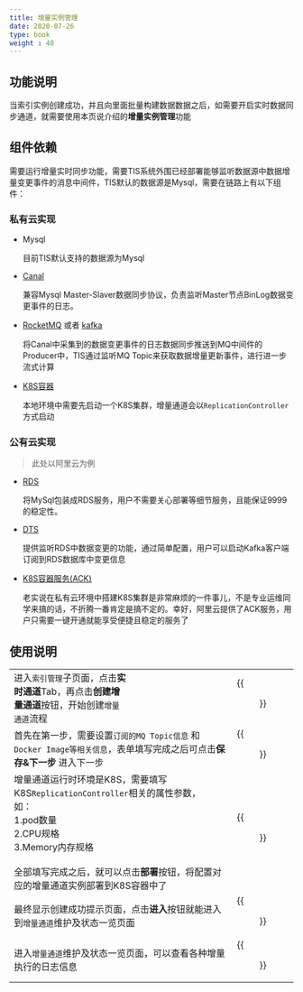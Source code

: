 ```yaml
---
title: 增量实例管理
date: 2020-07-26
type: book
weight : 40
---
```


## 功能说明

当索引实例创建成功，并且向里面批量构建数据数据之后，如需要开启实时数据同步通道，就需要使用本页说介绍的**增量实例管理**功能

## 组件依赖

需要运行增量实时同步功能，需要TIS系统外围已经部署能够监听数据源中数据增量变更事件的消息中间件，TIS默认的数据源是Mysql，需要在链路上有以下组件：

### 私有云实现

- Mysql

  目前TIS默认支持的数据源为Mysql

- [Canal](https://github.com/alibaba/canal)
  
  兼容Mysql Master-Slaver数据同步协议，负责监听Master节点BinLog数据变更事件的日志。

- [RocketMQ](http://rocketmq.apache.org/) 或者 [kafka](http://kafka.apache.org/)
  
  将Canal中采集到的数据变更事件的日志数据同步推送到MQ中间件的Producer中，TIS通过监听MQ Topic来获取数据增量更新事件，进行进一步流式计算
  
- [K8S容器](https://kubernetes.io/)
  
  本地环境中需要先启动一个K8S集群，增量通道会以`ReplicationController`方式启动
  
### 公有云实现

> 此处以阿里云为例

- [RDS](https://www.aliyun.com/product/rds/mysql?utm_content=se_1006691622)
  
  将MySql包装成RDS服务，用户不需要关心部署等细节服务，且能保证9999的稳定性。

- [DTS](https://www.aliyun.com/product/dts?spm=5176.10695662.796578.3.16995372G7fpIf)
  
  提供监听RDS中数据变更的功能，通过简单配置，用户可以启动Kafka客户端订阅到RDS数据库中变更信息

- [K8S容器服务(ACK)](https://www.aliyun.com/product/kubernetes?spm=5176.10695662.1362501.1.1b2d1b90wWaXVG)

  老实说在私有云环境中搭建K8S集群是非常麻烦的一件事儿，不是专业运维同学来搞的话，不折腾一番肯定是搞不定的。幸好，阿里云提供了ACK服务，用户只需要一键开通就能享受便捷且稳定的服务了
  
## 使用说明 

|||
|--|--|
|<div style="width:200px">进入`索引管理`子页面，点击**实时通道**Tab，再点击**创建增量通道**按钮，开始创建`增量通道`流程</div>|{{<figure src="incr-entry.png">}}| 
| 首先在第一步，需要设置`订阅的MQ Topic信息` 和 `Docker Image等相关信息`，表单填写完成之后可点击**保存&下一步** 进入下一步 | {{<figure src="incr-panel.png">}} |
| 增量通道运行时环境是K8S，需要填写K8S`ReplicationController`相关的属性参数，<br>如：<br> 1.pod数量 <br> 2.CPU规格 <br>3.Memory内存规格 <br><br> 全部填写完成之后，就可以点击**部署**按钮，将配置对应的增量通道实例部署到K8S容器中了 | {{<figure src="incr-k8s-spec.png">}}|
| 最终显示创建成功提示页面，点击**进入**按钮就能进入到`增量通道`维护及状态一览页面 | {{<figure src="incr-channel-success.png">}}|
| 进入`增量通道`维护及状态一览页面，可以查看各种增量执行的日志信息 |{{<figure src="incr-panel.png">}}|

